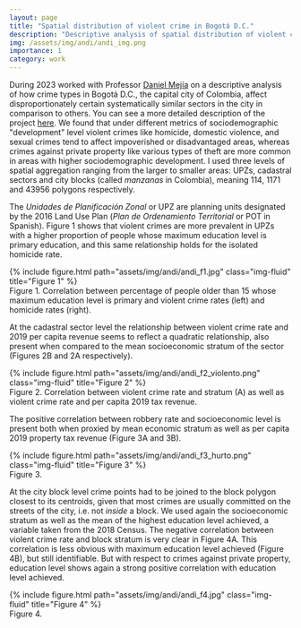 ```yaml
---
layout: page
title: "Spatial distribution of violent crime in Bogotá D.C."
description: "Descriptive analysis of spatial distribution of violent crimes by socioeconomic development"
img: /assets/img/andi/andi_img.png
importance: 1
category: work
---
```



During 2023 worked with Professor [Daniel Mejía](https://sites.google.com/view/danielmejial)  on a descriptive analysis of how crime types in Bogotá D.C., the capital city of Colombia, affect disproportionately certain systematically similar sectors in the city in comparison to others. You can see a more detailed description of the project [here](/assets/pdf/2023_09_04-andi.pdf). We found that under different metrics of sociodemographic "development" level violent crimes like homicide, domestic violence, and sexual crimes tend to affect impoverished or disadvantaged areas, whereas crimes against private property like various types of theft are more common in areas with higher sociodemographic development. I used three levels of spatial aggregation ranging from the larger to smaller areas: UPZs, cadastral sectors and city blocks (called *manzanas* in Colombia), meaning  114, 1171 and 43956 polygons respectively.

The *Unidades de Planificación Zonal* or UPZ are planning units designated by the 2016 Land Use Plan (*Plan de Ordenamiento Territorial* or POT in Spanish). Figure 1 shows that violent crimes are more prevalent in UPZs with a higher proportion of people whose maximum education level is primary education, and this same relationship holds for the isolated homicide rate.

<div class="row">
    <div class="col-sm mt-3 mt-md-0">
        {% include figure.html path="assets/img/andi/andi_f1.jpg" class="img-fluid" title="Figure 1" %}
    </div>
</div>
<div class="caption">
    Figure 1. Correlation between percentage of people older than 15 whose maximum education level is primary and violent crime rates (left) and homicide rates (right).
</div>

At the cadastral sector level the relationship between violent crime rate and 2019 per capita revenue seems to reflect a quadratic relationship, also present when compared to the mean socioeconomic stratum of the sector (Figures 2B and 2A respectively).

<div class="row">
    <div class="col-sm mt-3 mt-md-0">
        {% include figure.html path="assets/img/andi/andi_f2_violento.png" class="img-fluid" title="Figure 2" %}
    </div>
</div>
<div class="caption">
    Figure 2. Correlation between violent crime rate and stratum (A) as well as violent crime rate and per capita 2019 tax revenue.
</div>


 The positive correlation between robbery rate and socioeconomic level is present both when proxied by mean economic stratum as well as per capita 2019 property tax revenue (Figure 3A and 3B).

<div class="row">
    <div class="col-sm mt-3 mt-md-0">
        {% include figure.html path="assets/img/andi/andi_f3_hurto.png" class="img-fluid" title="Figure 3" %}
    </div>
</div>
<div class="caption">
    Figure 3. 
</div>

At the city block level crime points had to be joined to the block polygon closest to its centroids, given that most crimes are usually committed on the streets of the city, i.e. not *inside* a block. We used again the socioeconomic stratum as well as the mean of the highest education level achieved, a variable taken from the 2018 Census. The negative correlation between violent crime rate and block stratum is very clear in Figure 4A. This correlation is less obvious with maximum education level achieved (Figure 4B), but still identifiable. But with respect to crimes against private property, education level shows again a strong positive correlation with education level achieved.

<div class="row">
    <div class="col-sm mt-3 mt-md-0">
        {% include figure.html path="assets/img/andi/andi_f4.jpg" class="img-fluid" title="Figure 4" %}
    </div>
</div>
<div class="caption">
    Figure 4. 
</div>
